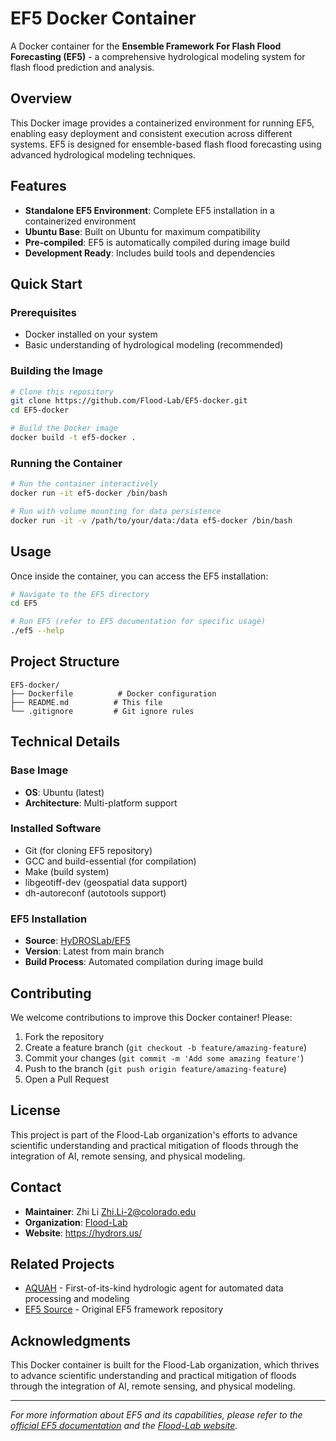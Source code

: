 # EF5 Docker Container

A Docker container for the **Ensemble Framework For Flash Flood Forecasting (EF5)** - a comprehensive hydrological modeling system for flash flood prediction and analysis.

## Overview

This Docker image provides a containerized environment for running EF5, enabling easy deployment and consistent execution across different systems. EF5 is designed for ensemble-based flash flood forecasting using advanced hydrological modeling techniques.

## Features

- **Standalone EF5 Environment**: Complete EF5 installation in a containerized environment
- **Ubuntu Base**: Built on Ubuntu for maximum compatibility
- **Pre-compiled**: EF5 is automatically compiled during image build
- **Development Ready**: Includes build tools and dependencies

## Quick Start

### Prerequisites

- Docker installed on your system
- Basic understanding of hydrological modeling (recommended)

### Building the Image

```bash
# Clone this repository
git clone https://github.com/Flood-Lab/EF5-docker.git
cd EF5-docker

# Build the Docker image
docker build -t ef5-docker .
```

### Running the Container

```bash
# Run the container interactively
docker run -it ef5-docker /bin/bash

# Run with volume mounting for data persistence
docker run -it -v /path/to/your/data:/data ef5-docker /bin/bash
```

## Usage

Once inside the container, you can access the EF5 installation:

```bash
# Navigate to the EF5 directory
cd EF5

# Run EF5 (refer to EF5 documentation for specific usage)
./ef5 --help
```

## Project Structure

```
EF5-docker/
├── Dockerfile          # Docker configuration
├── README.md          # This file
└── .gitignore         # Git ignore rules
```

## Technical Details

### Base Image
- **OS**: Ubuntu (latest)
- **Architecture**: Multi-platform support

### Installed Software
- Git (for cloning EF5 repository)
- GCC and build-essential (for compilation)
- Make (build system)
- libgeotiff-dev (geospatial data support)
- dh-autoreconf (autotools support)

### EF5 Installation
- **Source**: [HyDROSLab/EF5](https://github.com/HyDROSLab/EF5.git)
- **Version**: Latest from main branch
- **Build Process**: Automated compilation during image build

## Contributing

We welcome contributions to improve this Docker container! Please:

1. Fork the repository
2. Create a feature branch (`git checkout -b feature/amazing-feature`)
3. Commit your changes (`git commit -m 'Add some amazing feature'`)
4. Push to the branch (`git push origin feature/amazing-feature`)
5. Open a Pull Request

## License

This project is part of the Flood-Lab organization's efforts to advance scientific understanding and practical mitigation of floods through the integration of AI, remote sensing, and physical modeling.

## Contact

- **Maintainer**: Zhi Li <Zhi.Li-2@colorado.edu>
- **Organization**: [Flood-Lab](https://github.com/orgs/Flood-Lab)
- **Website**: https://hydrors.us/

## Related Projects

- [AQUAH](https://github.com/Flood-Lab/AQUAH) - First-of-its-kind hydrologic agent for automated data processing and modeling
- [EF5 Source](https://github.com/HyDROSLab/EF5) - Original EF5 framework repository

## Acknowledgments

This Docker container is built for the Flood-Lab organization, which thrives to advance scientific understanding and practical mitigation of floods through the integration of AI, remote sensing, and physical modeling.

---

*For more information about EF5 and its capabilities, please refer to the [official EF5 documentation](https://github.com/HyDROSLab/EF5) and the [Flood-Lab website](https://hydrors.us/).*
